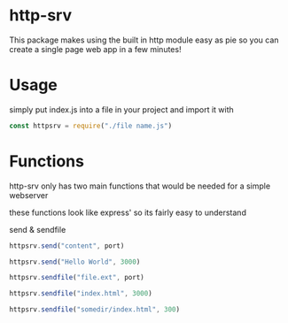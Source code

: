 # http-srv
This package makes using the built in http module easy as pie so you can create a single page web app in a few minutes!
# Usage
simply put index.js into a file in your project and import it with
```js
const httpsrv = require("./file name.js")
```
# Functions
http-srv only has two main functions that would be needed for a simple webserver

these functions look like express' so its fairly easy to understand

send & sendfile

```js
httpsrv.send("content", port)

httpsrv.send("Hello World", 3000)
```

```js
httpsrv.sendfile("file.ext", port)

httpsrv.sendfile("index.html", 3000)

httpsrv.sendfile("somedir/index.html", 300)
```
